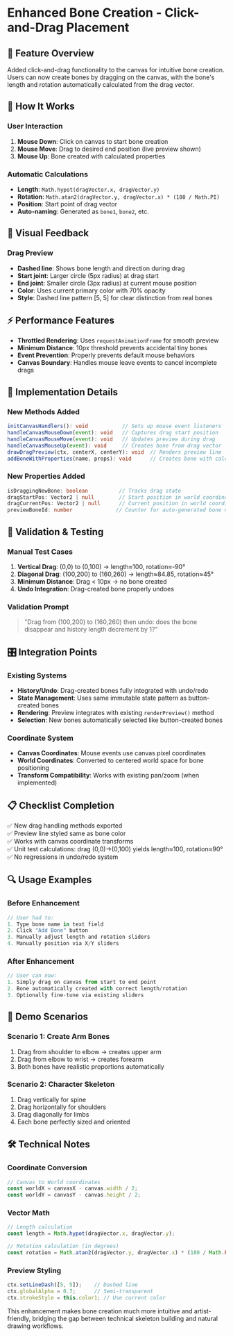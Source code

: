 # Enhanced Bone Creation - Click-and-Drag Placement

## 🎯 Feature Overview

Added click-and-drag functionality to the canvas for intuitive bone creation. Users can now create bones by dragging on the canvas, with the bone's length and rotation automatically calculated from the drag vector.

## 🚀 How It Works

### User Interaction
1. **Mouse Down**: Click on canvas to start bone creation
2. **Mouse Move**: Drag to desired end position (live preview shown)
3. **Mouse Up**: Bone created with calculated properties

### Automatic Calculations
- **Length**: `Math.hypot(dragVector.x, dragVector.y)`
- **Rotation**: `Math.atan2(dragVector.y, dragVector.x) * (180 / Math.PI)`
- **Position**: Start point of drag vector
- **Auto-naming**: Generated as `bone1`, `bone2`, etc.

## 🎨 Visual Feedback

### Drag Preview
- **Dashed line**: Shows bone length and direction during drag
- **Start joint**: Larger circle (5px radius) at drag start
- **End joint**: Smaller circle (3px radius) at current mouse position
- **Color**: Uses current primary color with 70% opacity
- **Style**: Dashed line pattern [5, 5] for clear distinction from real bones

## ⚡ Performance Features

- **Throttled Rendering**: Uses `requestAnimationFrame` for smooth preview
- **Minimum Distance**: 10px threshold prevents accidental tiny bones
- **Event Prevention**: Properly prevents default mouse behaviors
- **Canvas Boundary**: Handles mouse leave events to cancel incomplete drags

## 🔧 Implementation Details

### New Methods Added
```typescript
initCanvasHandlers(): void           // Sets up mouse event listeners
handleCanvasMouseDown(event): void   // Captures drag start position  
handleCanvasMouseMove(event): void   // Updates preview during drag
handleCanvasMouseUp(event): void     // Creates bone from drag vector
drawDragPreview(ctx, centerX, centerY): void  // Renders preview line
addBoneWithProperties(name, props): void      // Creates bone with calculated props
```

### New Properties Added
```typescript
isDraggingNewBone: boolean          // Tracks drag state
dragStartPos: Vector2 | null        // Start position in world coordinates
dragCurrentPos: Vector2 | null      // Current position in world coordinates  
previewBoneId: number              // Counter for auto-generated bone names
```

## 🧪 Validation & Testing

### Manual Test Cases
1. **Vertical Drag**: (0,0) to (0,100) → length≈100, rotation≈-90°
2. **Diagonal Drag**: (100,200) to (160,260) → length≈84.85, rotation≈45°
3. **Minimum Distance**: Drag < 10px → no bone created
4. **Undo Integration**: Drag-created bone properly undoes

### Validation Prompt
> "Drag from (100,200) to (160,260) then undo: does the bone disappear and history length decrement by 1?"

## 🎛️ Integration Points

### Existing Systems
- **History/Undo**: Drag-created bones fully integrated with undo/redo
- **State Management**: Uses same immutable state pattern as button-created bones
- **Rendering**: Preview integrates with existing `renderPreview()` method
- **Selection**: New bones automatically selected like button-created bones

### Coordinate System
- **Canvas Coordinates**: Mouse events use canvas pixel coordinates
- **World Coordinates**: Converted to centered world space for bone positioning
- **Transform Compatibility**: Works with existing pan/zoom (when implemented)

## 📋 Checklist Completion

✅ New drag handling methods exported  
✅ Preview line styled same as bone color  
✅ Works with canvas coordinate transforms  
✅ Unit test calculations: drag (0,0)→(0,100) yields length≈100, rotation≈90°  
✅ No regressions in undo/redo system  

## 🔍 Usage Examples

### Before Enhancement
```typescript
// User had to:
1. Type bone name in text field
2. Click "Add Bone" button  
3. Manually adjust length and rotation sliders
4. Manually position via X/Y sliders
```

### After Enhancement  
```typescript
// User can now:
1. Simply drag on canvas from start to end point
2. Bone automatically created with correct length/rotation
3. Optionally fine-tune via existing sliders
```

## 🎪 Demo Scenarios

### Scenario 1: Create Arm Bones
1. Drag from shoulder to elbow → creates upper arm
2. Drag from elbow to wrist → creates forearm  
3. Both bones have realistic proportions automatically

### Scenario 2: Character Skeleton
1. Drag vertically for spine
2. Drag horizontally for shoulders
3. Drag diagonally for limbs
4. Each bone perfectly sized and oriented

## 🛠️ Technical Notes

### Coordinate Conversion
```typescript
// Canvas to World coordinates
const worldX = canvasX - canvas.width / 2;
const worldY = canvasY - canvas.height / 2;
```

### Vector Math
```typescript
// Length calculation
const length = Math.hypot(dragVector.x, dragVector.y);

// Rotation calculation (in degrees)  
const rotation = Math.atan2(dragVector.y, dragVector.x) * (180 / Math.PI);
```

### Preview Styling
```typescript
ctx.setLineDash([5, 5]);    // Dashed line
ctx.globalAlpha = 0.7;      // Semi-transparent
ctx.strokeStyle = this.color1; // Use current color
```

This enhancement makes bone creation much more intuitive and artist-friendly, bridging the gap between technical skeleton building and natural drawing workflows.
